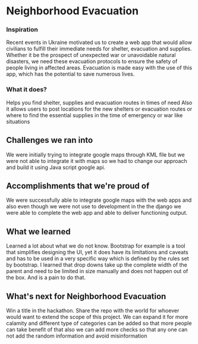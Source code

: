 # Neighborhood Evacuation

### Inspiration

Recent events in Ukraine motivated us to create a web app that would allow civilians to fulfill their immediate needs for shelter, evacuation and supplies. Whether it be the prospect of unexpected war or unavoidable natural disasters, we need these evacuation protocols to ensure the safety of people living in affected areas. Evacuation is made easy with the use of this app, which has the potential to save numerous lives.

### What it does?
Helps you find shelter, supplies and evacuation routes in times of need
Also it allows users to post locations for the new shelters or evacuation routes or where to find the essential supplies in the time of emergency or war like situations

## Challenges we ran into
We were initially trying to integrate google maps through KML file but we were not able to integrate it with maps so we had to change our approach and build it using Java script google api.

## Accomplishments that we're proud of
We were successfully able to integrate google maps with the web apps and also even though we were not use to development in the the django we were able to complete the web app and able to deliver functioning output.

## What we learned
Learned a lot about what we do not know. Bootstrap for example is a tool that simplifies designing the UI, yet it does have its limitations and caveats and has to be used in a very specific way which is defined by the rules set by bootstrap. I learned that drop downs take up the complete width of the parent and need to be limited in size manually and does not happen out of the box. And is a pain to do that.

## What's next for Neighborhood Evacuation
Win a title in the hackathon. Share the repo with the world for whoever would want to extend the scope of this project.
We can expand it for more calamity and different type of categories can be added so that more people can take benefit of that also we can add more checks so that any one can not add the random information and avoid misinformation
